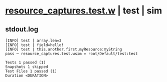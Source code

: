 # [resource_captures.test.w](../../../../../tests/valid/resource_captures.test.w) | test | sim

## stdout.log
```log
[INFO] test | array.len=3
[INFO] test | field=hello!
[INFO] test | this.another.first.myResource:myString
pass ─ resource_captures.test.wsim » root/Default/test:test

Tests 1 passed (1)
Snapshots 1 skipped
Test Files 1 passed (1)
Duration <DURATION>
```

